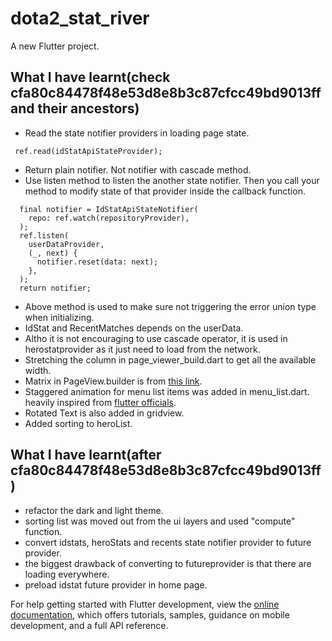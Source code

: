 # dota2_stat_river

A new Flutter project.

## What I have learnt(check cfa80c84478f48e53d8e8b3c87cfcc49bd9013ff and their ancestors)
- Read the state notifier providers in loading page state.
```
 ref.read(idStatApiStateProvider);
 ```
- Return plain notifier. Not notifier with cascade method.
- Use listen method to listen the another state notifier. Then you call your method to modify state of that provider inside the callback function.

```
  final notifier = IdStatApiStateNotifier(
    repo: ref.watch(repositoryProvider),
  );
  ref.listen(
    userDataProvider,
    (_, next) {
      notifier.reset(data: next);
    },
  );
  return notifier;
```
- Above method is used to make sure not triggering the error union type when initializing.
- IdStat and RecentMatches depends on the userData.
- Altho it is not encouraging to use cascade operator, it is used in herostatprovider as it just need to load from the network.
- Stretching the column in page_viewer_build.dart to get all the available width.
- Matrix in PageView.builder is from [this link](https://www.youtube.com/watch?v=U61kyISnPZQ&t=1919s).
- Staggered animation for menu list items was added in menu_list.dart. heavily inspired from [flutter officials](https://docs.flutter.dev/cookbook/effects/staggered-menu-animation).
- Rotated Text is also added in gridview.
- Added sorting to heroList.

## What I have learnt(after cfa80c84478f48e53d8e8b3c87cfcc49bd9013ff)

- refactor the dark and light theme.
- sorting list was moved out from the ui layers and used "compute" function.
- convert idstats, heroStats and recents state notifier provider to future provider.
- the biggest drawback of converting to futureprovider is that there are loading everywhere.
- preload idstat future provider in home page.


For help getting started with Flutter development, view the
[online documentation](https://docs.flutter.dev/), which offers tutorials,
samples, guidance on mobile development, and a full API reference.
